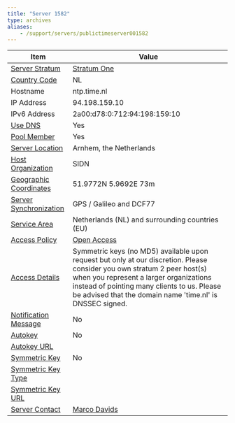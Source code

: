 ```yaml
---
title: "Server 1582"
type: archives
aliases:
    - /support/servers/publictimeserver001582
---
```


| Item | Value |
| ----- | ----- |
| [Server Stratum](/support/servers/serverstratum) | [Stratum One](/support/servers/stratumonetimeservers) |
| [Country Code](/support/servers/countrycode) | NL |
| Hostname |  ntp.time.nl |
| IP Address |  94.198.159.10 |
| IPv6 Address |  2a00:d78:0:712:94:198:159:10 |
| [Use DNS](/support/servers/usedns) | Yes |
| [Pool Member](/support/servers/poolmember) | Yes |
| [Server Location](/support/servers/serverlocation) |  Arnhem, the Netherlands  |
| [Host Organization](/support/servers/hostorganization) | SIDN |
| [ Geographic Coordinates](/support/servers/geographiccoordinates) |  51.9772N 5.9692E 73m |
| [Server Synchronization](/support/servers/serversynchronization) |  GPS / Galileo and DCF77  |
| [Service Area](/support/servers/servicearea) |  Netherlands (NL) and surrounding countries (EU)  |
| [Access Policy](/support/servers/accesspolicy) | [Open Access](/support/servers/openaccess) |
| [Access Details](/support/servers/accessdetails) | Symmetric keys (no MD5) available upon request but only at our discretion. Please consider you own stratum 2 peer host(s) when you represent a larger organizations instead of pointing many clients to us. Please be advised that the domain name 'time.nl' is DNSSEC signed.  |
| [Notification Message](/support/servers/notificationmessage) | No |
| [Autokey](/support/servers/autokey) | No |
| [Autokey URL](/support/servers/autokeyurl) | |
| [Symmetric Key](/support/servers/symmetrickey) | No |
| [Symmetric Key Type](/support/servers/symmetrickeytype) | |
| [Symmetric Key URL](/support/servers/symmetrickeyurl) | |
| [Server Contact](/support/servers/servercontact) | [Marco Davids](mailto:marco.davids@sidn.nl) |